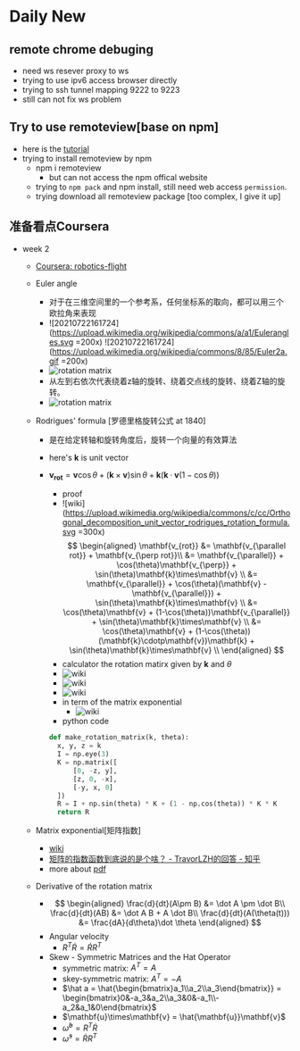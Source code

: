 # Daily New

## remote chrome debuging

- need ws resever proxy to ws
- trying to use ipv6 access browser directly
- trying to ssh tunnel mapping 9222 to 9223
- still can not fix ws problem

## Try to use remoteview[base on npm]

- here is the [tutorial](https://www.jiyiblog.com/archives/011933.html)
- trying to install remoteview by npm
  - npm i remoteview
    - but can not access the npm offical website
  - trying to `npm pack` and npm install, still need web access `permission`.
  - trying download all remoteview package [too complex, I give it up]

## 准备看点Coursera

- week 2
  - [Coursera: robotics-flight](https://www.coursera.org/learn/robotics-flight/lecture/4hTtQ/axis-angle-representations-for-rotations)
  - Euler angle
    - 对于在三维空间里的一个参考系，任何坐标系的取向，都可以用三个欧拉角来表现
    - ![20210722161724](<https://upload.wikimedia.org/wikipedia/commons/a/a1/Eulerangles.svg> =200x) ![20210722161724](<https://upload.wikimedia.org/wikipedia/commons/8/85/Euler2a.gif> =200x)
    - ![rotation matrix](https://wikimedia.org/api/rest_v1/media/math/render/svg/f595113fb1de4758a1c61c17fc5b6b9b3a6f5bae)
    - 从左到右依次代表绕着z轴的旋转、绕着交点线的旋转、绕着Z轴的旋转。
    - ![rotation matrix](https://wikimedia.org/api/rest_v1/media/math/render/svg/e848138776eedd86b3fff5b2e85337ff7b61e20f)
  - Rodrigues' formula [罗德里格旋转公式 at 1840]
    - 是在给定转轴和旋转角度后，旋转一个向量的有效算法
    - here's $\mathbf{k}$  is unit vector
    - $\mathbf{v_{rot}} = \mathbf{v}\cos\theta + (\mathbf{k}\times\mathbf{v})\sin\theta + \mathbf{k}(\mathbf{k}\cdotp\mathbf{v}(1-\cos\theta))$
      - proof
      - ![wiki](<https://upload.wikimedia.org/wikipedia/commons/c/cc/Orthogonal_decomposition_unit_vector_rodrigues_rotation_formula.svg> =300x)
      $$
        \begin{aligned}
        \mathbf{v_{rot}} &= \mathbf{v_{\parallel rot}} + \mathbf{v_{\perp rot}}\\
        &= \mathbf{v_{\parallel}} + \cos(\theta)\mathbf{v_{\perp}} + \sin(\theta)\mathbf{k}\times\mathbf{v} \\
        &= \mathbf{v_{\parallel}} + \cos(\theta)(\mathbf{v} - \mathbf{v_{\parallel}}) + \sin(\theta)\mathbf{k}\times\mathbf{v} \\
        &= \cos(\theta)\mathbf{v} + (1-\cos(\theta))\mathbf{v_{\parallel}} + \sin(\theta)\mathbf{k}\times\mathbf{v} \\
        &= \cos(\theta)\mathbf{v} + (1-\cos(\theta))(\mathbf{k}\cdotp\mathbf{v})\mathbf{k} + \sin(\theta)\mathbf{k}\times\mathbf{v} \\
        \end{aligned}
        $$
      - calculator the rotation matirx given by $\mathbf{k}$ and $\theta$
      - ![wiki](https://wikimedia.org/api/rest_v1/media/math/render/svg/fa49bfffbf7815645f831552513cb080d9c5c9f1)
      - ![wiki](https://wikimedia.org/api/rest_v1/media/math/render/svg/734b982cadf1ec3e27f95a27ffa3f77723897261)
      - ![wiki](https://wikimedia.org/api/rest_v1/media/math/render/svg/872982cc31c79a7494afacd6f4417cd933a07e4f)
      - in term of the matrix exponential
        - ![wiki](https://wikimedia.org/api/rest_v1/media/math/render/svg/0dc4aaf32f2974df3eef77cb9c265b19d09e38e1)
      - python code

      ```python
      def make_rotation_matrix(k, theta):
        x, y, z = k
        I = np.eye(3)
        K = np.matrix([
            [0, -z, y],
            [z, 0, -x],
            [-y, x, 0]
        ])
        R = I + np.sin(theta) * K + (1 - np.cos(theta)) * K * K
        return R
      ```

  - Matrix exponential[矩阵指数]
    - [wiki](https://en.wikipedia.org/wiki/Matrix_exponential)
    - [矩阵的指数函数到底说的是个啥？ - TravorLZH的回答 - 知乎](
https://www.zhihu.com/question/27518189/answer/1471591199)
    - more about [pdf](https://www.math.umd.edu/~immortal/MATH401/ch_exponentials_and_rotations.pdf)
  - Derivative of the rotation matrix
    - $$
        \begin{aligned}
        \frac{d}{dt}(A\pm B) &= \dot A \pm \dot B\\
        \frac{d}{dt}(AB) &= \dot A B + A \dot B\\
        \frac{d}{dt}(A(\theta(t))) &= \frac{dA}{d\theta}\dot \theta
        \end{aligned}
      $$
    - Angular velocity
      - $R^T\dot R = \dot R R^T$
    - Skew - Symmetric Matrices and the Hat Operator
      - symmetric matrix: $A^T = A$
      - skey-symmetric matrix: $A^T = -A$
      - $\hat a = \hat{\begin{bmatrix}a_1\\a_2\\a_3\end{bmatrix}} = \begin{bmatrix}0&-a_3&a_2\\a_3&0&-a_1\\-a_2&a_1&0\end{bmatrix}$
      - $\mathbf{u}\times\mathbf{v} = \hat{\mathbf{u}}\mathbf{v}$
      - $\hat\omega^b = R^T\dot R$
      - $\hat\omega^s = \dot RR^T$
